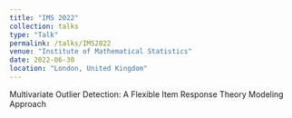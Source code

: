 ```yaml
---
title: "IMS 2022"
collection: talks
type: "Talk"
permalink: /talks/IMS2022
venue: "Institute of Mathematical Statistics"
date: 2022-06-30
location: "London, United Kingdom"
---
```


Multivariate Outlier Detection: A Flexible Item Response Theory Modeling Approach
